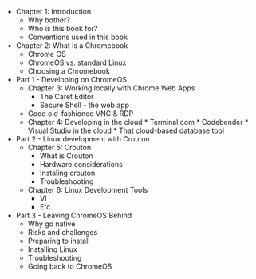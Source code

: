 * Chapter 1: Introduction
	* Why bother?
	* Who is this book for?
	* Conventions used in this book
* Chapter 2: What is a Chromebook
	* Chrome OS
	* ChromeOS vs. standard Linux
	* Choosing a Chromebook
* Part 1 - Developing on ChromeOS 
	* Chapter 3: Working locally with Chrome Web Apps
		* The Caret Editor
		* Secure Shell - the web app
  	* Good old-fashioned VNC & RDP
  * Chapter 4: Developing in the cloud
		* Terminal.com
		* Codebender
		* Visual Studio in the cloud
		* That cloud-based database tool 
* Part 2 - Linux development with Crouton
	* Chapter 5: Crouton
		* What is Crouton
		* Hardware considerations
		* Instaling crouton
		* Troubleshooting
	* Chapter 6: Linux Development Tools 
		* VI
		* Etc.
* Part 3 - Leaving ChromeOS Behind
	* Why go native
	* Risks and challenges
	* Preparing to install
	* Installing Linux
	* Troubleshooting
	* Going back to ChromeOS
